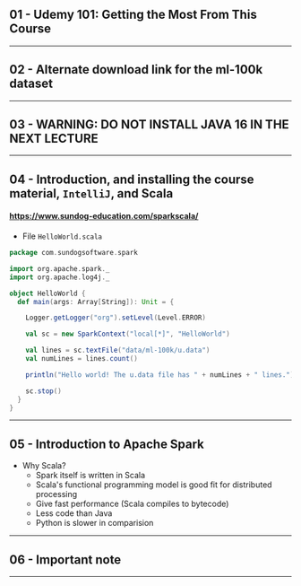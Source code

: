 ## 01 - Udemy 101: Getting the Most From This Course

***

## 02 - Alternate download link for the ml-100k dataset

***

## 03 - WARNING: DO NOT INSTALL JAVA 16 IN THE NEXT LECTURE

***

## 04 - Introduction, and installing the course material, `IntelliJ`, and Scala
#### https://www.sundog-education.com/sparkscala/
* File `HelloWorld.scala`
```scala
package com.sundogsoftware.spark

import org.apache.spark._
import org.apache.log4j._

object HelloWorld {
  def main(args: Array[String]): Unit = {

    Logger.getLogger("org").setLevel(Level.ERROR)

    val sc = new SparkContext("local[*]", "HelloWorld")

    val lines = sc.textFile("data/ml-100k/u.data")
    val numLines = lines.count()

    println("Hello world! The u.data file has " + numLines + " lines.")

    sc.stop()
  }
}
```

***

## 05 - Introduction to Apache Spark
* Why Scala?
  * Spark itself is written in Scala
  * Scala's functional programming model is good fit for distributed processing
  * Give fast performance (Scala compiles to bytecode)
  * Less code than Java
  * Python is slower in comparision

***

## 06 - Important note

***
